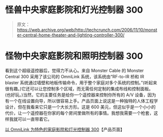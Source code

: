 # 怪兽中央家庭影院和灯光控制器 300 

> 原文：<https://web.archive.org/web/http://techcrunch.com/2006/11/10/monster-central-home-theater-and-lighting-controller-300/>

# 怪物中央家庭影院和照明控制器 300

看到这个超级遥控器后，觉得力不从心。来自 Monster Cable 的 Monster Central 300 采用了该公司的 OmniLink 系统，该系统由“RF-to-IR 桥和 IR blaster 系统通过墙壁和地板传输命令，用于整个家庭对多个系统的控制。”(听起来很有趣。)它还可以让您控制多个区域，而无需任何定制的集成布线和控制面板。(也好玩。)当然，它的主要任务是给你一个遥控器来控制你所有的 A/V 设备，因为有一个在线设置向导，所以很容易上手。产品页面上说这是一种独特的人体工程学设计，但在我看来它只是一个大长方形。这是 600 美元，但这似乎是一个小小的代价，让一个遥控器在你家的每个房间里做所有的事情。我想我需要一个枪套，这样我就可以一直带着它。

[以 OmniLink 为特色的家庭影院和灯光控制器 300](https://web.archive.org/web/20130627212715/http://www.monstercentral.com/Public/productPage_control.asp?pin=3368)【产品页面】